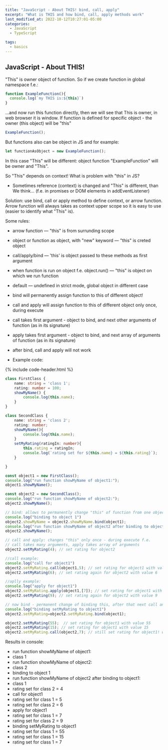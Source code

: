 ```yaml
---
title: "JavaScript - About THIS! bind, call, apply"
excerpt: "What is THIS and how bind, call, apply methods work"
last_modified_at: 2022-10-12T10:27:01-05:00
categories:
  - JavaScript
  - TypeScript

tags: 
  - basics
---
```


<!-- short introduction -->
## JavaScript - About THIS!

"This" is owner object of function. So if we create function in global namespace f.e.:
```js
function ExampleFunction(){
  console.log(`my THIS is:${this}`)
}
```

...and now run this function directly, then we will see that This is owner, in web browser it is window.
If function is defined for specific object - the owner (this object) will be "this"

```js
ExampleFunction();
```

But functions also can be object in JS and for example:
```js
let functionAsObject = new ExampleFunction();
```

In this case "This" will be different: object function "ExampleFunction" will be owner and "This".

So "This" depends on context!
What is problem with "this" in JS?
- Sometimes reference (context) is changed and "This" is different, than We think... (f.e. in promises or DOM elements in addEventListener) 

Solution: use bind, call or apply method to define context, or arrow function.
Arrow function will always takes as context upper scope so it is easy to use (easier to identify what "This" is).

Some rules:

- arrow function —  "this" is from surrunding scope
- object or function as object, with "new" keyword — "this" is creted object
- call/apply/bind — 'this' is object passed to these methods as first argument
- when function is run on object f.e. object.run() — "this" is object on which we run function
- default — undefined in strict mode, global object in different case


- bind will permanently assign function to this of different object!
- call and apply will assign function to this of different object only once, during execute
- call takes first argument - object to bind, and next other arguments of function (as in its signature)
- apply takes first argument - object to bind, and next array of arguments of function (as in its signature)
- after bind, call and apply will not work

- Example code:

{% include code-header.html %}
```ts
class FirstClass {
    name: string = 'class 1';
    rating: number = 100;
    showMyName() {
        console.log(this.name);
    }
}

class SecondClass {
    name: string = 'class 2';
    rating: number;
    showMyName(){
        console.log(this.name);
    }
    setMyRating(ratingIn: number){
        this.rating = ratingIn;
        console.log(`rating set for ${this.name} = ${this.rating}`);
    }

}

const object1 = new FirstClass();
console.log("run function showMyName of object1:");
object1.showMyName();

const object2 = new SecondClass();
console.log("run function showMyName of object2:");
object2.showMyName();

// bind: allows to permanently change "this" of function from one object to another, can have many additional arguments
console.log("binding to object 1")
object2.showMyName = object2.showMyName.bind(object1);
console.log("run function showMyName of object2 after binding to object1:");
object2.showMyName();

// call and apply: changes "this" only once - during execute f.e.
// call takes many arguments, apply takes array of arguments
object2.setMyRating(4); // set rating for object2

//call example:
console.log("call for object1")
object2.setMyRating.call(object1,5); // set rating for object1 with value 5
object2.setMyRating(6); // set rating again for object2 with value 6

//aplly example:
console.log("apply for object1")
object2.setMyRating.apply(object1,[7]); // set rating for object1 with value 57
object2.setMyRating(9); // set rating again for object2 with value 9

// now bind - permanent change of binding this, after that next call and apply will not change "this"!
console.log("binding setMyRating to object1")
object2.setMyRating=object2.setMyRating.bind(object1);

object2.setMyRating(55);  // set rating for object1 with value 55
object2.setMyRating(15); // set rating for object1 with value 15
object2.setMyRating.call(object2,7); // still set rating for object1! with value 7

```

Results in console:

- run function showMyName of object1:
- class 1
- run function showMyName of object2:
- class 2
- binding to object 1
- run function showMyName of object2 after binding to object1:
- class 1
- rating set for class 2 = 4
- call for object1
- rating set for class 1 = 5
- rating set for class 2 = 6
- apply for object1
- rating set for class 1 = 7
- rating set for class 2 = 9
- binding setMyRating to object1
- rating set for class 1 = 55
- rating set for class 1 = 15
- rating set for class 1 = 7






